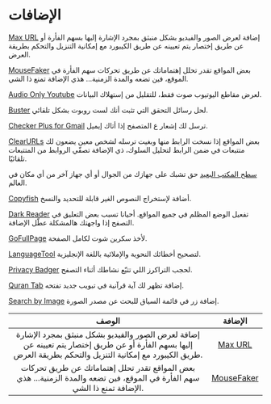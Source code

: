 # الإضافات
[Max URL](https://github.com/qsniyg/maxurl)
إضافة لعرض الصور والفيديو بشكل منبثق بمجرد الإشارة إليها بسهم الفأرة أو عن طريق إختصار يتم تعيينه عن طريق الكيبورد مع إمكانية التنزيل والتحكم بطريقة العرض.

[MouseFaker](https://github.com/luileito/mousefaker)
بعض المواقع تقدر تحلل إهتماماتك عن طريق تحركات سهم الفأرة في الموقع، فين تضعه والمدة الزمنية... هذي الإضافة تمنع ذا الشي.

[Audio Only Youtube](https://chrome.google.com/webstore/detail/audio-only-youtube/pkocpiliahoaohbolmkelakpiphnllog)
لعرض مقاطع اليوتيوب صوت فقط، للتقليل من إستهلاك البيانات.

[Buster](https://github.com/dessant/buster)
لحل رسائل التحقق التي تثبت أنك لست روبوت بشكل تلقائي.

[Checker Plus for Gmail](https://chrome.google.com/webstore/detail/checker-plus-for-gmail/oeopbcgkkoapgobdbedcemjljbihmemj)
ترسل لك إشعار ع المتصفح إذا أتاك إيميل.

[ClearURLs](https://gitlab.com/KevinRoebert/ClearUrls)
بعض المواقع إذا نسخت الرابط منها وبغيت ترسله لشخص معين يضعون لك متتبعات في ضمن الرابط لتحليل السلوك، ذي الإضافة تصفّي الروابط من المتتبعات تلقائيًا.









[سطح المكتب البعيد](https://remotedesktop.google.com/)
حق تشبك على جهازك من الجوال أو أي جهاز آخر من أي مكان في العالم.

[Copyfish](https://ocr.space/copyfish)
أضافة لإستخراج النصوص الغير قابلة للتحديد والنسخ.

[Dark Reader](https://darkreader.org/)
تفعيل الوضع المظلم في جميع المواقع.
أحيانا تسبب بعض التعليق في التصفح إذا واجهتك هالمشكلة عطّل الإضافة.

[GoFullPage](https://gofullpage.com/)
لأخذ سكرين شوت لكامل الصفحة.

[LanguageTool](https://languagetool.org/)
لتصحيح أخطائك النحوية والإملائية باللغة الإنجليزية.

[Privacy Badger](https://privacybadger.org/)
لحجب التراكرز اللي تتبّع نشاطك أثناء التصفح.

[Quran Tab](https://chrome.google.com/webstore/detail/quran-tab/afaihcdgkjebgabomemccdneglknjkdd) 
إضافة تظهر لك آية قرآنية في تبويب جديد تفتحه.

[Search by Image](https://github.com/dessant/search-by-image#readme)
إضافة زر في قائمة السياق للبحث عن مصدر الصورة.



 الوصف | الإضافة 
 :--------: | :--------:  
 إضافة لعرض الصور والفيديو بشكل منبثق بمجرد الإشارة إليها بسهم الفأرة أو عن طريق إختصار يتم تعيينه عن طريق الكيبورد مع إمكانية التنزيل والتحكم بطريقة العرض.|[Max URL](https://github.com/qsniyg/maxurl)
بعض المواقع تقدر تحلل إهتماماتك عن طريق تحركات سهم الفأرة في الموقع، فين تضعه والمدة الزمنية... هذي الإضافة تمنع ذا الشي.|[MouseFaker](https://github.com/luileito/mousefaker)
          

